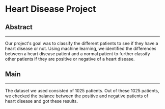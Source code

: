 # Heart Disease Project
## Abstract
----------------
Our project's goal was to classify the different patients to see if they have a heart
disease or not. Using machine learning, we identified the differences between a heart disease
patient and a normal patient to further classify other patients if they are positive or negative of a heart disease.


## Main
-----------
The dataset we used consisted of 1025 patients. Out of these 1025 patients, 
we checked the balance between the positive and negative patients of heart disease and got these results.
